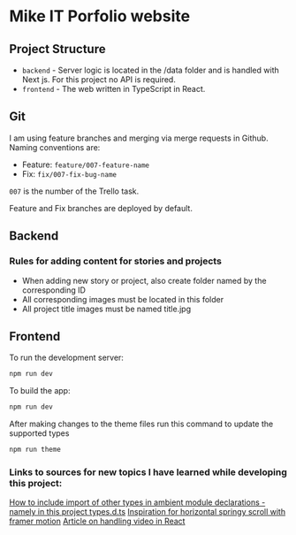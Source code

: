 # Mike IT Porfolio website

## Project Structure

- `backend` - Server logic is located in the /data folder and is handled with Next js. For this project no API is required.
- `frontend` - The web written in TypeScript in React.

## Git

I am using feature branches and merging via merge requests in Github. Naming conventions are:

- Feature: `feature/007-feature-name`
- Fix: `fix/007-fix-bug-name`

`007` is the number of the Trello task.

Feature and Fix branches are deployed by default.

## Backend

### Rules for adding content for stories and projects

- When adding new story or project, also create folder named by the corresponding ID
- All corresponding images must be located in this folder
- All project title images must be named title.jpg

## Frontend

To run the development server:

```bash
npm run dev
```

To build the app:

```bash
npm run dev
```

After making changes to the theme files run this command to update the supported types

```bash
npm run theme
```

### Links to sources for new topics I have learned while developing this project:

[How to include import of other types in ambient module declarations - namely in this project types.d.ts](https://stackoverflow.com/questions/39040108/import-class-in-definition-file-d-ts)
[Inspiration for horizontal springy scroll with framer motion](https://5crke.csb.app/)
[Article on handling video in React](https://blog.logrocket.com/guide-video-playback-react/)
